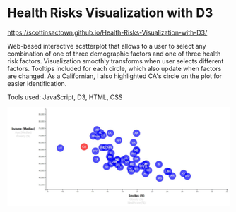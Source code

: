 # Health Risks Visualization with D3
https://scottinsactown.github.io/Health-Risks-Visualization-with-D3/

Web-based interactive scatterplot that allows to a user to select any combination of one of three demographic factors and one of three health risk factors. Visualization smoothly transforms when user selects different factors. Tooltips included for each circle, which also update when factors are changed. As a Californian, I also highlighted CA's circle on the plot for easier identification. 

Tools used: JavaScript, D3, HTML, CSS 

![Chart snip](https://github.com/scottinsactown/Health-Risks-Visualization-with-D3/blob/master/assets/images/Chartsnip.JPG)
